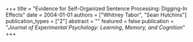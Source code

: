 +++
title = "Evidence for Self-Organized Sentence Processing: Digging-In Effects"
date = 2004-01-01
authors = ["Whitney Tabor", "Sean Hutchins"]
publication_types = ["2"]
abstract = ""
featured = false
publication = "*Journal of Experimental Psychology: Learning, Memory, and Cognition*"
+++

